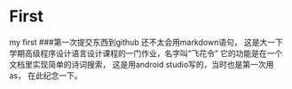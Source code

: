 # First
my first
###第一次提交东西到github
还不太会用markdown语句，
这是大一下学期高级程序设计语言设计课程的一门作业，名字叫“飞花令”
它的功能是在一个文档里实现简单的诗词搜索，
这是用android studio写的，当时也是第一次用as，
在此纪念一下。

